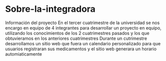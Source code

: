 # Sobre-la-integradora
Información del proyecto
En el tercer cuatrimestre de la universidad se nos encargo en equipo de 4 integrantes para desarrollar un proyecto en equipo, utilizando los conocimientos de los 2 cuatrimestres pasados y los que obtuvieramos en los anteriores cuatrimestres
Durante un cutrimestre desarrollamos un sitio web que fuera un calendario personalizado para que usuarios registraran sus medicamentos y el sitio web generara un horario automiaticamente 
